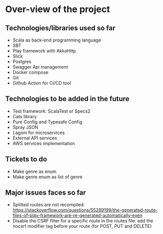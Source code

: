 # Over-view of the project

## Technologies/libraries used so far
- Scala as back-end programming language
- SBT
- Play framework with AkkaHttp
- Slick
- Postgres
- Swagger Api management
- Docker compose
- Git
- Github Action for CI/CD tool

## Technologies to be added in the future
- Test framework: ScalaTest or Specs2
- Cats library
- Pure Config and Typesafe Config
- Spray JSON
- Lagom for microservices 
- External API services 
- AWS services implementation

## Tickets to do
- Make genre as enum 
- Make genre enum as list of genre

## Major issues faces so far
- Splitted routes are not recompiled: https://stackoverflow.com/questions/55289199/the-generated-route-files-of-play-framework-are-re-generated-automatically-even
- Disable the CSRF filter for a specific route in the routes file: add the nocsrf modifier tag before your route (for POST, PUT and DELETE)